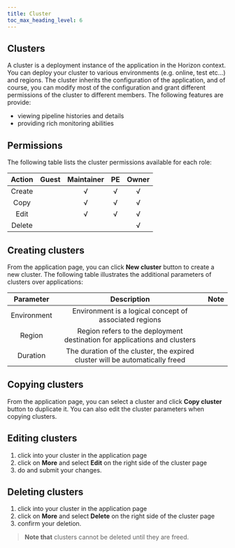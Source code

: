 ```yaml
---
title: Cluster
toc_max_heading_level: 6
---
```


## Clusters
A cluster is a deployment instance of the application in the Horizon context. You can deploy your cluster to various environments (e.g. online, test etc...) and regions. The cluster inherits the configuration of the application, and of course, you can modify most of the configuration and grant different permissions of the cluster to different members. The following features are provide: 
* viewing pipeline histories and details
* providing rich monitoring abilities

## Permissions
The following table lists the cluster permissions available for each role: 

|       Action       | Guest | Maintainer | PE | Owner |
|:------------------:|:-----:|:----------:|:--:|:-----:|
|       Create       |       |      √     |  √ |   √   |
|        Copy        |       |      √     |  √ |   √   |
|        Edit        |       |      √     |  √ |   √   |
|       Delete       |       |            |    |   √   |

## Creating clusters
From the application page, you can click **New cluster** button to create a new cluster. The following table illustrates the additional parameters of clusters over applications: 

|  Parameter  |                                    Description                                   | Note |
|:-----------:|:--------------------------------------------------------------------------------:|:----:|
| Environment |              Environment is a logical concept of associated regions              |      |
|   Region    |    Region refers to the deployment destination for applications and clusters     |      |
|  Duration   |   The duration of the cluster, the expired cluster will be automatically freed   |      |


## Copying clusters
From the application page, you can select a cluster and click **Copy cluster** button to duplicate it. You can also edit the cluster parameters when copying clusters.


## Editing clusters
1. click into your cluster in the application page
2. click on **More** and select **Edit** on the right side of the cluster page
3. do and submit your changes.


## Deleting clusters
1. click into your cluster in the application page
2. click on **More** and select **Delete** on the right side of the cluster page
3. confirm your deletion.
> **Note that** clusters cannot be deleted until they are freed.